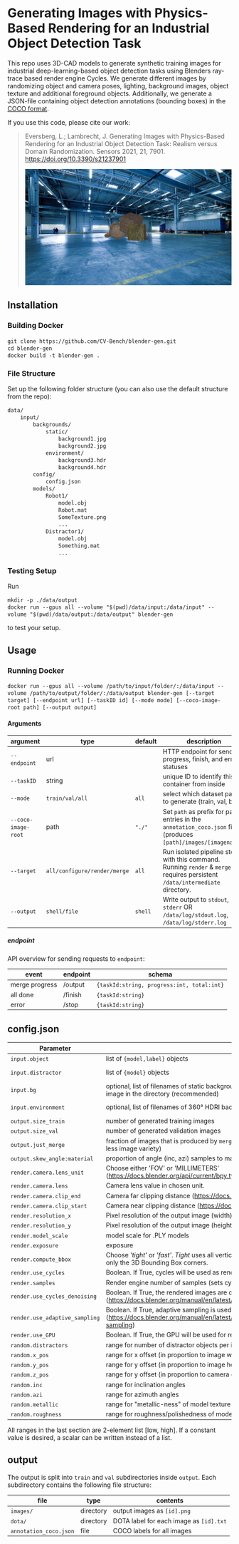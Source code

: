 # Generating Images with Physics-Based Rendering for an Industrial Object Detection Task

This repo uses 3D-CAD models to generate synthetic training images for industrial deep-learning-based object detection tasks using Blenders ray-trace based render engine Cycles.
We generate different images by randomizing object and camera poses, lighting, background images, object texture and additional foreground objects. Additionally, we generate a JSON-file containing object detection annotations (bounding boxes) in the [COCO format](https://cocodataset.org/#format-data).

If you use this code, please cite our work:

> Eversberg, L.; Lambrecht, J. Generating Images with Physics-Based Rendering for an Industrial Object Detection Task: Realism versus Domain Randomization. Sensors 2021, 21, 7901. https://doi.org/10.3390/s21237901
>
> ![example](example.png)

## Installation

### Building Docker

```
git clone https://github.com/CV-Bench/blender-gen.git
cd blender-gen
docker build -t blender-gen .
```

### File Structure

Set up the following folder structure (you can also use the default structure from the repo):

```
data/
    input/
        backgrounds/
            static/
                background1.jpg
                background2.jpg
            environment/
                background3.hdr
                background4.hdr
        config/
            config.json
        models/
            Robot1/
                model.obj
                Robot.mat
                SomeTexture.png
                ...
            Distractor1/
                model.obj
                Something.mat
                ...
```

### Testing Setup

Run

```
mkdir -p ./data/output
docker run --gpus all --volume "$(pwd)/data/input:/data/input" --volume "$(pwd)/data/output:/data/output" blender-gen
```

to test your setup.

## Usage

### Running Docker

```
docker run --gpus all --volume /path/to/input/folder/:/data/input --volume /path/to/output/folder/:/data/output blender-gen [--target target] [--endpoint url] [--taskID id] [--mode mode] [--coco-image-root path] [--output output]
```

#### Arguments

| argument            | type                         | default | description                                                                                                                   |
| ------------------- | ---------------------------- | ------- | ----------------------------------------------------------------------------------------------------------------------------- |
| `--endpoint`        | url                          |         | HTTP endpoint for sending progress, finish, and error statuses                                                                |
| `--taskID`          | string                       |         | unique ID to identify this container from inside                                                                              |
| `--mode`            | `train/val/all`              | `all`   | select which dataset parts to generate (train, val, both)                                                                     |
| `--coco-image-root` | path                         | `"./"`  | Set `path` as prefix for path entries in the `annotation_coco.json` file (produces `[path]/images/[imagename]`)               |
| `--target`          | `all/configure/render/merge` | `all`   | Run isolated pipeline steps with this command. Running `render` & `merge` requires persistent `/data/intermediate` directory. |
| `--output`          | `shell/file`                 | `shell` | Write output to `stdout`, `stderr` OR `/data/log/stdout.log`, `/data/log/stderr.log`                                          |

##### endpoint

API overview for sending requests to `endpoint`:

| event          | endpoint | schema                                     |
| -------------- | -------- | ------------------------------------------ |
| merge progress | /output  | `{taskId:string, progress:int, total:int}` |
| all done       | /finish  | `{taskId:string}`                          |
| error          | /stop    | `{taskId:string}`                          |

## config.json

| Parameter                      | Description                                                                                                                                                     | Example                                  |
| ------------------------------ | --------------------------------------------------------------------------------------------------------------------------------------------------------------- | ---------------------------------------- |
| `input.object`                 | list of `{model,label}` objects                                                                                                                                 | `["Robot1","Robot2"]`                    |
| `input.distractor`             | list of `{model}` objects                                                                                                                                       | `["Distractor1", "Distractor2"]`         |
| `input.bg`                     | optional, list of filenames of static backgrounds in `/data/input/bg/static/` OR omit to use every image in the directory (recommended)                         | `["background1.jpg", "background2.jpg"]` |
| `input.environment`            | optional, list of filenames of 360° HDRI backgrounds in `/data/input/bg/environment/`                                                                           | `["background3.hdr", "background4.hdr"]` |
| `output.size_train`            | number of generated training images                                                                                                                             | `100`                                    |
| `output.size_val`              | number of generated validation images                                                                                                                           | `10`                                     |
| `output.just_merge`            | fraction of images that is produced by `merge.py`. ([0,1], higher number means more efficiency and less image variety)                                          | `0.8`                                    |
| `output.skew_angle:material`   | proportion of angle (inc, azi) samples to material (metallic, roughness) samples                                                                                | `4`                                      |
| `render.camera.lens_unit`      | Choose either 'FOV' or 'MILLIMETERS' (https://docs.blender.org/api/current/bpy.types.Camera.html#bpy.types.Camera.lens_unit)                                    | `"FOV"`                                  |
| `render.camera.lens`           | Camera lens value in chosen unit.                                                                                                                               | `75`                                     |
| `render.camera.clip_end`       | Camera far clipping distance (https://docs.blender.org/api/current/bpy.types.Camera.html)                                                                       | `50`                                     |
| `render.camera.clip_start`     | Camera near clipping distance (https://docs.blender.org/api/current/bpy.types.Camera.html)                                                                      | `0.01`                                   |
| `render.resolution_x`          | Pixel resolution of the output image (width)                                                                                                                    | `640`                                    |
| `render.resolution_y`          | Pixel resolution of the output image (height)                                                                                                                   | `360`                                    |
| `render.model_scale`           | model scale for .PLY models                                                                                                                                     | `0.0005`                                 |
| `render.exposure`              | exposure                                                                                                                                                        | `40`                                     |
| `render.compute_bbox`          | Choose _'tight'_ or _'fast'_. _Tight_ uses all vertices to compute a tight bbox but it is slower. _Fast_ uses only the 3D Bounding Box corners.                 | `"tight"`                                |
| `render.use_cycles`            | Boolean. If True, cycles will be used as rendering engine. If False, Eevee will be used                                                                         | `true`                                   |
| `render.samples`               | Render engine number of samples (sets cycles.samples)                                                                                                           | `60`                                     |
| `render.use_cycles_denoising`  | Boolean. If True, the rendered images are denoised afterwards (https://docs.blender.org/manual/en/latest/render/cycles/render_settings/sampling.html#denoising) | `false`                                  |
| `render.use_adaptive_sampling` | Boolean. If True, adaptive sampling is used (https://docs.blender.org/manual/en/latest/render/cycles/render_settings/sampling.html#adaptive-sampling)           | `false`                                  |
| `render.use_GPU`               | Boolean. If True, the GPU will be used for rendering                                                                                                            | `true`                                   |
| `random.distractors`           | range for number of distractor objects per image                                                                                                                | `[0, 2]`                                 |
| `random.x_pos`                 | range for x offset (in proportion to image width)                                                                                                               | `[-0.5, 0.5]`                            |
| `random.y_pos`                 | range for y offset (in proportion to image height)                                                                                                              | `[-0.5, 0.5]`                            |
| `random.z_pos`                 | range for y offset (in proportion to camera distance. distances `<= -1` get clipped)                                                                            | `[-0.2, 2]`                              |
| `random.inc`                   | range for inclination angles                                                                                                                                    | `[0, 1.5708]`                            |
| `random.azi`                   | range for azimuth angles                                                                                                                                        | `[0, 1.5708]`                            |
| `random.metallic`              | range for "metallic-ness" of model texture                                                                                                                      | `[0, 0.2]`                               |
| `random.roughness`             | range for roughness/polishedness of model texture                                                                                                               | `[0.1, 0.6]`                             |

All ranges in the last section are 2-element list [low, high]. If a constant value is desired, a scalar can be written instead of a list.

## output

The output is split into `train` and `val` subdirectories inside `output`. Each subdirectory contains the following file structure:

| file                   | type      | contents                                |
| ---------------------- | --------- | --------------------------------------- |
| `images/`              | directory | output images as `[id].png`             |
| `dota/`                | directory | DOTA label for each image as `[id].txt` |
| `annotation_coco.json` | file      | COCO labels for all images              |
